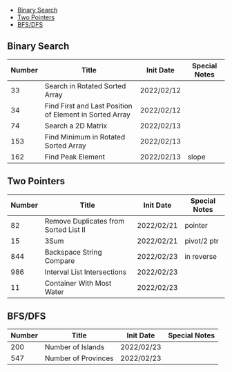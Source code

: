 - [Binary Search](#binary-search)
- [Two Pointers](#two-pointers)
- [BFS/DFS](#bfsdfs)


## Binary Search
<!-- - If the midpoint is included for both ends, that is `start = mid` and `end = mid`, end - start will be **1 or 0** in the end.
- If the midpoint is included for one end, e.g. `start = mid`,or `end = mid`, end - start will be **0** in the end.
- If the midpoint is excluded for both ends, that is `start = mid + 1` and `end = mid - 1`, end - start will be **-1** in the end. -->
| Number | Title                                                   | Init Date | Special Notes |
|--------|---------------------------------------------------------|-----------|---------------|
| 33     | Search in Rotated Sorted Array                          | 2022/02/12|               |
| 34     | Find First and Last Position of Element in Sorted Array | 2022/02/12|               |
| 74     | Search a 2D Matrix                                      | 2022/02/13|               |
| 153    | Find Minimum in Rotated Sorted Array                    | 2022/02/13|               |
| 162    | Find Peak Element                                       | 2022/02/13| slope         |


## Two Pointers
| Number | Title                                                   | Init Date | Special Notes |
|--------|---------------------------------------------------------|-----------|---------------|
| 82     | Remove Duplicates from Sorted List II                   | 2022/02/21| pointer       |
| 15     | 3Sum                                                    | 2022/02/21| pivot/2 ptr   |
| 844    | Backspace String Compare                                | 2022/02/23| in reverse    |
| 986    | Interval List Intersections                             | 2022/02/23|               |
| 11     | Container With Most Water                               | 2022/02/23|               |


## BFS/DFS
<!-- - BFS: visited/isconnected/queue
- DFS: visited/isConnected/recursive -->
| Number | Title                                                   | Init Date | Special Notes |
|--------|---------------------------------------------------------|-----------|---------------|
| 200    | Number of Islands                                       | 2022/02/23|               |
| 547    | Number of Provinces                                     | 2022/02/23|               |


<!-- Array 1044
String 509
Hash Table 360
Dynamic Programming 354
Math 344
Depth-First Search 238
Sorting 233
Greedy 224
Database 193
Breadth-First Search 193
Tree 184
Binary Search 169
Matrix 158
Binary Tree 155
Two Pointers 143
Bit Manipulation 126
Stack 119
Design 105
Heap (Priority Queue) 102
Backtracking 90
Graph 89
Simulation 84
Prefix Sum 75
Sliding Window 69
Counting 66
Linked List 65
Union Find 59
Recursion 42
Monotonic Stack 40
Binary Search Tree 40
Ordered Set 39
Trie 39
Divide and Conquer 37
Bitmask 32
Queue 31
Enumeration 28
Geometry 28
Memoization 28
Game Theory 24
Segment Tree 22
Topological Sort 22
Hash Function 21 -->